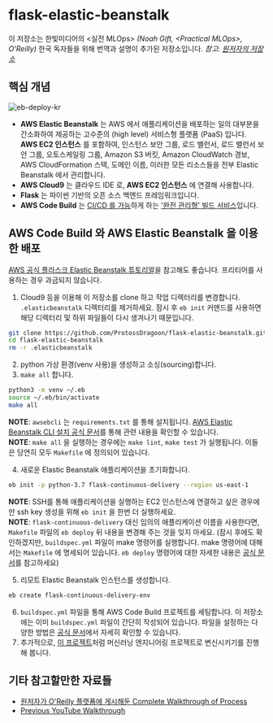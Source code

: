 # flask-elastic-beanstalk

이 저장소는 한빛미디어의 <실전 MLOps> *(Noah Gift, \<Practical MLOps\>, O'Reilly)* 한국 독자들을 위해 번역과 설명이 추가된 저장소입니다. *참고: [원저자의 저장소](https://github.com/noahgift/Flask-Elastic-Beanstalk)*

## 핵심 개념

![eb-deploy-kr](https://user-images.githubusercontent.com/46595649/178249376-491d7d9e-1532-47fe-9c12-60c24b31dbd7.png)

- **AWS Elastic Beanstalk** 는 AWS 에서 애플리케이션을 배포하는 일의 대부분을 간소화하여 제공하는 고수준의 (high level) 서비스형 플랫폼 (PaaS) 입니다. **AWS EC2 인스턴스** 를 포함하여, 인스턴스 보안 그룹, 로드 밸런서, 로드 밸런서 보안 그룹, 오토스케일링 그룹, Amazon S3 버킷, Amazon CloudWatch 경보, AWS CloudFormation 스택, 도메인 이름, 이러한 모든 리소스들을 전부 Elastic Beanstalk 에서 관리합니다.
- **AWS Cloud9** 는 클라우드 IDE 로, **AWS EC2 인스턴스** 에 연결해 사용합니다.
- **Flask** 는 파이썬 기반의 오픈 소스 백엔드 프레임워크입니다. 
- **AWS Code Build** 는 [CI/CD 를 가능](https://aws.amazon.com/ko/codebuild/features/?nc=sn&loc=2)하게 하는 ['완전 관리형' 빌드 서비스](https://docs.aws.amazon.com/ko_kr/codebuild/latest/userguide/welcome.html)입니다.

## AWS Code Build 와 AWS Elastic Beanstalk 을 이용한 배포

[AWS 공식 플라스크 Elastic Beanstalk 튜토리얼](https://docs.aws.amazon.com/ko_kr/elasticbeanstalk/latest/dg/create-deploy-python-flask.html)을 참고해도 좋습니다. 프리티어를 사용하는 경우 과금되지 않습니다.

1. Cloud9 등을 이용해 이 저장소를 clone 하고 작업 디렉터리를 변경합니다. `.elasticbeanstalk` 디렉터리를 제거하세요. 잠시 후 `eb init` 커맨드를 사용하면 해당 디렉터리 및 하위 파일들이 다시 생겨나기 때문입니다.

```bash
git clone https://github.com/ProtossDragoon/flask-elastic-beanstalk.git
cd flask-elastic-beanstalk
rm -r .elasticbeanstalk
```

2. python 가상 환경(venv 사용)을 생성하고 소싱(sourcing)합니다.
3. `make all` 합니다.

```bash
python3 -m venv ~/.eb
source ~/.eb/bin/activate
make all
```

**NOTE**: `awsebcli` 는 `requirements.txt` 를 통해 설치됩니다. [AWS Elastic Beanstalk CLI 설치 공식 문서](https://docs.aws.amazon.com/ko_kr/elasticbeanstalk/latest/dg/eb-cli3-install-advanced.html)를 통해 관련 내용을 확인할 수 있습니다. <br>
**NOTE**: `make all` 을 실행하는 경우에는 `make lint`, `make test` 가 실행됩니다. 이들은 당연히 모두 `Makefile` 에 정의되어 있습니다.

4. 새로운 Elastic Beanstalk 애플리케이션을 초기화합니다.

```bash
eb init -p python-3.7 flask-continuous-delivery --region us-east-1
```

**NOTE**: SSH를 통해 애플리케이션을 실행하는 EC2 인스턴스에 연결하고 싶은 경우에만 ssh key  생성을 위해 `eb init` 을 한번 더 실행하세요. <br>
**NOTE**: `flask-continuous-delivery` 대신 임의의 애플리케이션 이름을 사용한다면, `Makefile` 파일의 `eb deploy` 뒤 내용을 변경해 주는 것을 잊지 마세요. (잠시 후에도 확인하겠지만, `buildspec.yml` 파일이 make 명령어를 실행합니다. make 명령어에 대해서는 `Makefile` 에 명세되어 있습니다. `eb deploy` 명령어에 대한 자세한 내용은 [공식 문서](https://docs.aws.amazon.com/ko_kr/elasticbeanstalk/latest/dg/eb3-deploy.html)를 참고하세요)

5. 리모트 Elastic Beanstalk 인스턴스를 생성합니다.

```bash
eb create flask-continuous-delivery-env
```

6. `buildspec.yml` 파일을 통해 AWS Code Build 프로젝트를 세팅합니다. 이 저장소에는 이미 `buildspec.yml` 파일이 간단히 작성되어 있습니다. 파일을 설정하는 다양한 방법은 [공식 문서](https://docs.aws.amazon.com/ko_kr/codebuild/latest/userguide/build-spec-ref.html)에서 자세히 확인할 수 있습니다.
7. 추가적으로, [이 프로젝트](https://github.com/noahgift/flask-ml-azure-serverless)처럼 머신러닝 엔지니어링 프로젝트로 변신시키기를 진행해 봅니다.

## 기타 참고할만한 자료들

* [원저자가 O'Reilly 플랫폼에 게시해둔 Complete Walkthrough of Process](https://learning.oreilly.com/videos/aws-elastic-beanstalk/62022021VIDEOPAIML/62022021VIDEOPAIML-c1_s0)
* [Previous YouTube Walkthrough](https://youtu.be/iSv-i1tWpQc)
